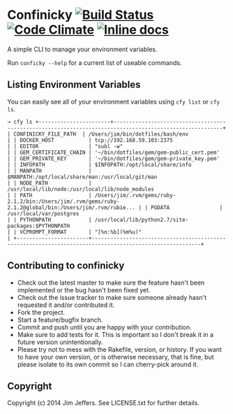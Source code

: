 # Confinicky [![Build Status](https://travis-ci.org/jimjeffers/confinicky.png)](https://travis-ci.org/jimjeffers/confinicky) [![Code Climate](https://codeclimate.com/github/jimjeffers/confinicky.png)](https://codeclimate.com/github/jimjeffers/confinicky) [![Inline docs](http://inch-ci.org/github/jimjeffers/confinicky.png)](http://inch-ci.org/github/jimjeffers/confinicky)

A simple CLI to manage your environment variables.

Run `conficky --help` for a current list of useable commands.

## Listing Environment Variables

You can easily see all of your environment variables using `cfy list` or `cfy ls`.

`→ cfy ls
+-----------------------+---------------------------------------------------------------------------------------------------------+
| CONFINICKY_FILE_PATH  | /Users/jim/bin/dotfiles/bash/env                                                                        |
| DOCKER_HOST           | tcp://192.168.59.103:2375                                                                               |
| EDITOR                | "subl -w"                                                                                               |
| GEM_CERTIFICATE_CHAIN | '~/bin/dotfiles/gem/gem-public_cert.pem'                                                                |
| GEM_PRIVATE_KEY       | '~/bin/dotfiles/gem/gem-private_key.pem'                                                                |
| INFOPATH              | $INFOPATH:/opt/local/share/info                                                                         |
| MANPATH               | $MANPATH:/opt/local/share/man:/usr/local/git/man                                                        |
| NODE_PATH             | /usr/local/lib/node:/usr/local/lib/node_modules                                                         |
| PATH                  | /Users/jim/.rvm/gems/ruby-2.1.2/bin:/Users/jim/.rvm/gems/ruby-2.1.2@global/bin:/Users/jim/.rvm/rubie... |
| PGDATA                | /usr/local/var/postgres                                                                                 |
| PYTHONPATH            | /usr/local/lib/python2.7/site-packages:$PYTHONPATH                                                      |
| VCPROMPT_FORMAT       | "[%n:%b](%m%u)"                                                                                         |
+-----------------------+---------------------------------------------------------------------------------------------------------+`

## Contributing to confinicky

* Check out the latest master to make sure the feature hasn't been implemented or the bug hasn't been fixed yet.
* Check out the issue tracker to make sure someone already hasn't requested it and/or contributed it.
* Fork the project.
* Start a feature/bugfix branch.
* Commit and push until you are happy with your contribution.
* Make sure to add tests for it. This is important so I don't break it in a future version unintentionally.
* Please try not to mess with the Rakefile, version, or history. If you want to have your own version, or is otherwise necessary, that is fine, but please isolate to its own commit so I can cherry-pick around it.

## Copyright

Copyright (c) 2014 Jim Jeffers. See LICENSE.txt for further details.
